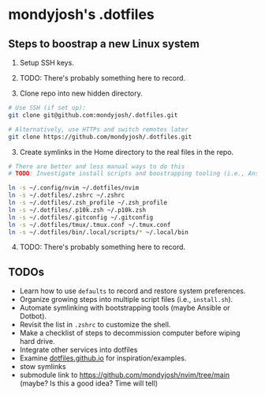 # mondyjosh's .dotfiles

## Steps to boostrap a new Linux system

1. Setup SSH keys.

3. TODO: There's probably something here to record.

4. Clone repo into new hidden directory.

```bash
# Use SSH (if set up):
git clone git@github.com:mondyjosh/.dotfiles.git

# Alternatively, use HTTPs and switch remotes later
git clone https://github.com/mondyjosh/.dotfiles.git
```

3. Create symlinks in the Home directory to the real files in the repo.
```bash
# There are better and less manual ways to do this
# TODO: Investigate install scripts and boostrapping tooling (i.e., Ansible)

ln -s ~/.config/nvim ~/.dotfiles/nvim    
ln -s ~/.dotfiles/.zshrc ~/.zshrc
ln -s ~/.dotfiles/.zsh_profile ~/.zsh_profile
ln -s ~/.dotfiles/.p10k.zsh ~/.p10k.zsh
ln -s ~/.dotfiles/.gitconfig ~/.gitconfig
ln -s ~/.dotfiles/tmux/.tmux.conf ~/.tmux.conf
ln -s ~/.dotfiles/bin/.local/scripts/* ~/.local/bin
```

4. TODO: There's probably something here to record.

## TODOs

- Learn how to use `defaults` to record and restore system preferences.
- Organize growing steps into multiple script files (i.e., `install.sh`).
- Automate symlinking with bootstrapping tools (maybe Ansible or Dotbot).
- Revisit the list in `.zshrc` to customize the shell.
- Make a checklist of steps to decommission computer before wiping hard drive. 
- Integrate other services into dotfiles
- Examine [dotfiles.github.io](https://dotfiles.github.io) for inspiration/examples.
- stow symlinks
- submodule link to https://github.com/mondyjosh/nvim/tree/main (maybe? Is this a good idea? Time will tell)
